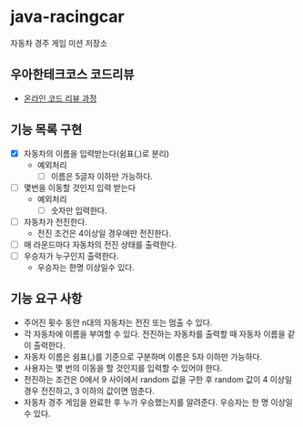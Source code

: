 # java-racingcar
자동차 경주 게임 미션 저장소

## 우아한테크코스 코드리뷰
* [온라인 코드 리뷰 과정](https://github.com/woowacourse/woowacourse-docs/blob/master/maincourse/README.md)

## 기능 목록 구현
- [x] 자동차의 이름을 입력받는다(쉼표(,)로 분리)
    - 예외처리
        - [ ] 이름은 5글자 이하만 가능하다.
- [ ] 몇번을 이동할 것인지 입력 받는다 
    - 예외처리
        - [ ] 숫자만 입력한다.
- [ ] 자동차가 전진한다.
    - 전진 조건은 4이상일 경우에만 전진한다.
- [ ] 매 라운드마다 자동차의 전진 상태를 출력한다.
- [ ] 우승자가 누구인지 출력한다.
    - 우승자는 한명 이상일수 있다.

## 기능 요구 사항
- 주어진 횟수 동안 n대의 자동차는 전진 또는 멈출 수 있다.
- 각 자동차에 이름을 부여할 수 있다. 전진하는 자동차를 출력할 때 자동차 이름을 같이 출력한다.
- 자동차 이름은 쉼표(,)를 기준으로 구분하며 이름은 5자 이하만 가능하다.
- 사용자는 몇 번의 이동을 할 것인지를 입력할 수 있어야 한다.
- 전진하는 조건은 0에서 9 사이에서 random 값을 구한 후 random 값이 4 이상일 경우 전진하고, 3 이하의 값이면 멈춘다.
- 자동차 경주 게임을 완료한 후 누가 우승했는지를 알려준다. 우승자는 한 명 이상일 수 있다.